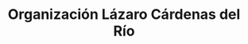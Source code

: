 ---
title: "Organización Lázaro Cárdenas del Río"
url: /oaxaca-de-juarez/organizacion-lazaro-cardenas-del-rio/
shop: alquiler
---